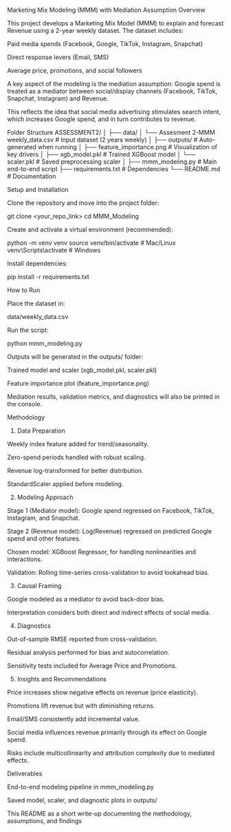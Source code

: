 Marketing Mix Modeling (MMM) with Mediation Assumption
Overview

This project develops a Marketing Mix Model (MMM) to explain and forecast Revenue using a 2-year weekly dataset. The dataset includes:

Paid media spends (Facebook, Google, TikTok, Instagram, Snapchat)

Direct response levers (Email, SMS)

Average price, promotions, and social followers

A key aspect of the modeling is the mediation assumption:
Google spend is treated as a mediator between social/display channels (Facebook, TikTok, Snapchat, Instagram) and Revenue.

This reflects the idea that social media advertising stimulates search intent, which increases Google spend, and in turn contributes to revenue.

Folder Structure
ASSESSMENT2/
│
├── data/
│   └── Assesment 2-MMM weekly_data.csv         # Input dataset (2 years weekly)
│
├── outputs/                    # Auto-generated when running
│   ├── feature_importance.png  # Visualization of key drivers
│   ├── xgb_model.pkl           # Trained XGBoost model
│   └── scaler.pkl              # Saved preprocessing scaler
│
├── mmm_modeling.py             # Main end-to-end script
├── requirements.txt            # Dependencies
└── README.md                   # Documentation

Setup and Installation

Clone the repository and move into the project folder:

git clone <your_repo_link>
cd MMM_Modeling


Create and activate a virtual environment (recommended):

python -m venv venv
source venv/bin/activate   # Mac/Linux
venv\Scripts\activate      # Windows


Install dependencies:

pip install -r requirements.txt

How to Run

Place the dataset in:

data/weekly_data.csv


Run the script:

python mmm_modeling.py


Outputs will be generated in the outputs/ folder:

Trained model and scaler (xgb_model.pkl, scaler.pkl)

Feature importance plot (feature_importance.png)

Mediation results, validation metrics, and diagnostics will also be printed in the console.

Methodology
1. Data Preparation

Weekly index feature added for trend/seasonality.

Zero-spend periods handled with robust scaling.

Revenue log-transformed for better distribution.

StandardScaler applied before modeling.

2. Modeling Approach

Stage 1 (Mediator model): Google spend regressed on Facebook, TikTok, Instagram, and Snapchat.

Stage 2 (Revenue model): Log(Revenue) regressed on predicted Google spend and other features.

Chosen model: XGBoost Regressor, for handling nonlinearities and interactions.

Validation: Rolling time-series cross-validation to avoid lookahead bias.

3. Causal Framing

Google modeled as a mediator to avoid back-door bias.

Interpretation considers both direct and indirect effects of social media.

4. Diagnostics

Out-of-sample RMSE reported from cross-validation.

Residual analysis performed for bias and autocorrelation.

Sensitivity tests included for Average Price and Promotions.

5. Insights and Recommendations

Price increases show negative effects on revenue (price elasticity).

Promotions lift revenue but with diminishing returns.

Email/SMS consistently add incremental value.

Social media influences revenue primarily through its effect on Google spend.

Risks include multicollinearity and attribution complexity due to mediated effects.

Deliverables

End-to-end modeling pipeline in mmm_modeling.py

Saved model, scaler, and diagnostic plots in outputs/

This README as a short write-up documenting the methodology, assumptions, and findings